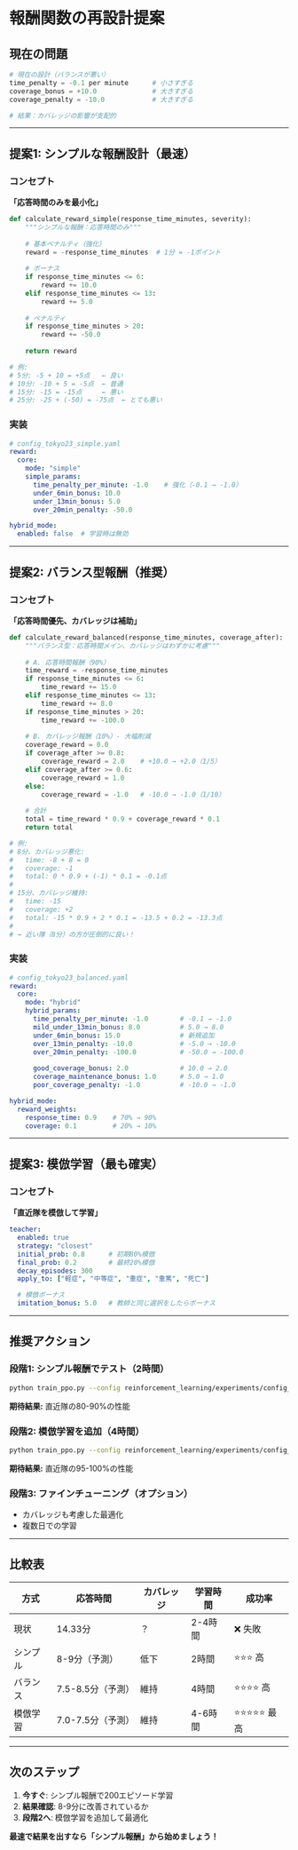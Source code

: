 # 報酬関数の再設計提案

## 現在の問題

```python
# 現在の設計（バランスが悪い）
time_penalty = -0.1 per minute      # 小さすぎる
coverage_bonus = +10.0              # 大きすぎる
coverage_penalty = -10.0            # 大きすぎる

# 結果：カバレッジの影響が支配的
```

---

## 提案1: シンプルな報酬設計（最速）

### コンセプト
**「応答時間のみを最小化」**

```python
def calculate_reward_simple(response_time_minutes, severity):
    """シンプルな報酬：応答時間のみ"""
    
    # 基本ペナルティ（強化）
    reward = -response_time_minutes  # 1分 = -1ポイント
    
    # ボーナス
    if response_time_minutes <= 6:
        reward += 10.0
    elif response_time_minutes <= 13:
        reward += 5.0
    
    # ペナルティ
    if response_time_minutes > 20:
        reward += -50.0
    
    return reward

# 例:
# 5分: -5 + 10 = +5点   ← 良い
# 10分: -10 + 5 = -5点  ← 普通
# 15分: -15 = -15点     ← 悪い
# 25分: -25 + (-50) = -75点  ← とても悪い
```

### 実装

```yaml
# config_tokyo23_simple.yaml
reward:
  core:
    mode: "simple"
    simple_params:
      time_penalty_per_minute: -1.0    # 強化（-0.1 → -1.0）
      under_6min_bonus: 10.0
      under_13min_bonus: 5.0
      over_20min_penalty: -50.0

hybrid_mode:
  enabled: false  # 学習時は無効
```

---

## 提案2: バランス型報酬（推奨）

### コンセプト
**「応答時間優先、カバレッジは補助」**

```python
def calculate_reward_balanced(response_time_minutes, coverage_after):
    """バランス型：応答時間メイン、カバレッジはわずかに考慮"""
    
    # A. 応答時間報酬（90%）
    time_reward = -response_time_minutes
    if response_time_minutes <= 6:
        time_reward += 15.0
    elif response_time_minutes <= 13:
        time_reward += 8.0
    if response_time_minutes > 20:
        time_reward += -100.0
    
    # B. カバレッジ報酬（10%）- 大幅削減
    coverage_reward = 0.0
    if coverage_after >= 0.8:
        coverage_reward = 2.0    # +10.0 → +2.0（1/5）
    elif coverage_after >= 0.6:
        coverage_reward = 1.0
    else:
        coverage_reward = -1.0   # -10.0 → -1.0（1/10）
    
    # 合計
    total = time_reward * 0.9 + coverage_reward * 0.1
    return total

# 例:
# 8分、カバレッジ悪化:
#   time: -8 + 8 = 0
#   coverage: -1
#   total: 0 * 0.9 + (-1) * 0.1 = -0.1点
#
# 15分、カバレッジ維持:
#   time: -15
#   coverage: +2
#   total: -15 * 0.9 + 2 * 0.1 = -13.5 + 0.2 = -13.3点
#
# → 近い隊（8分）の方が圧倒的に良い！
```

### 実装

```yaml
# config_tokyo23_balanced.yaml
reward:
  core:
    mode: "hybrid"
    hybrid_params:
      time_penalty_per_minute: -1.0        # -0.1 → -1.0
      mild_under_13min_bonus: 8.0          # 5.0 → 8.0
      under_6min_bonus: 15.0               # 新規追加
      over_13min_penalty: -10.0            # -5.0 → -10.0
      over_20min_penalty: -100.0           # -50.0 → -100.0
      
      good_coverage_bonus: 2.0             # 10.0 → 2.0
      coverage_maintenance_bonus: 1.0      # 5.0 → 1.0
      poor_coverage_penalty: -1.0          # -10.0 → -1.0

hybrid_mode:
  reward_weights:
    response_time: 0.9    # 70% → 90%
    coverage: 0.1         # 20% → 10%
```

---

## 提案3: 模倣学習（最も確実）

### コンセプト
**「直近隊を模倣して学習」**

```yaml
teacher:
  enabled: true
  strategy: "closest"
  initial_prob: 0.8      # 初期80%模倣
  final_prob: 0.2        # 最終20%模倣
  decay_episodes: 300
  apply_to: ["軽症", "中等症", "重症", "重篤", "死亡"]

  # 模倣ボーナス
  imitation_bonus: 5.0   # 教師と同じ選択をしたらボーナス
```

---

## 推奨アクション

### 段階1: シンプル報酬でテスト（2時間）
```bash
python train_ppo.py --config reinforcement_learning/experiments/config_tokyo23_simple.yaml --episodes 200
```

**期待結果:** 直近隊の80-90%の性能

### 段階2: 模倣学習を追加（4時間）
```bash
python train_ppo.py --config reinforcement_learning/experiments/config_tokyo23_balanced.yaml --episodes 500
```

**期待結果:** 直近隊の95-100%の性能

### 段階3: ファインチューニング（オプション）
- カバレッジも考慮した最適化
- 複数日での学習

---

## 比較表

| 方式 | 応答時間 | カバレッジ | 学習時間 | 成功率 |
|------|---------|----------|---------|--------|
| 現状 | 14.33分 | ？ | 2-4時間 | ❌ 失敗 |
| シンプル | 8-9分（予測） | 低下 | 2時間 | ⭐⭐⭐ 高 |
| バランス | 7.5-8.5分（予測） | 維持 | 4時間 | ⭐⭐⭐⭐ 高 |
| 模倣学習 | 7.0-7.5分（予測） | 維持 | 4-6時間 | ⭐⭐⭐⭐⭐ 最高 |

---

## 次のステップ

1. **今すぐ**: シンプル報酬で200エピソード学習
2. **結果確認**: 8-9分に改善されているか
3. **段階2へ**: 模倣学習を追加して最適化

**最速で結果を出すなら「シンプル報酬」から始めましょう！**

